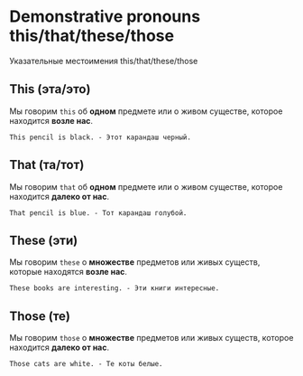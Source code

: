 # Demonstrative pronouns this/that/these/those

Указательные местоимения this/that/these/those

## This (эта/это)

Мы говорим `this` об **одном** предмете или о живом существе, которое находится **возле нас**.

`This pencil is black. - Этот карандаш черный.`

## That (та/тот)

Мы говорим `that` об **одном** предмете или о живом существе, которое находится **далеко от нас**.

`That pencil is blue. - Тот карандаш голубой.`

## These (эти)

Мы говорим `these` о **множестве** предметов или живых существ, которые находятся **возле нас**.

`These books are interesting. - Эти книги интересные.`

## Those (те) 

Мы говорим `those` о **множестве** предметов или живых существ, которое находится **далеко от нас**.

`Those cats are white. - Те коты белые.`




